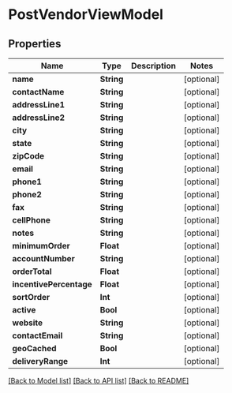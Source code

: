 # PostVendorViewModel

## Properties
Name | Type | Description | Notes
------------ | ------------- | ------------- | -------------
**name** | **String** |  | [optional] 
**contactName** | **String** |  | [optional] 
**addressLine1** | **String** |  | [optional] 
**addressLine2** | **String** |  | [optional] 
**city** | **String** |  | [optional] 
**state** | **String** |  | [optional] 
**zipCode** | **String** |  | [optional] 
**email** | **String** |  | [optional] 
**phone1** | **String** |  | [optional] 
**phone2** | **String** |  | [optional] 
**fax** | **String** |  | [optional] 
**cellPhone** | **String** |  | [optional] 
**notes** | **String** |  | [optional] 
**minimumOrder** | **Float** |  | [optional] 
**accountNumber** | **String** |  | [optional] 
**orderTotal** | **Float** |  | [optional] 
**incentivePercentage** | **Float** |  | [optional] 
**sortOrder** | **Int** |  | [optional] 
**active** | **Bool** |  | [optional] 
**website** | **String** |  | [optional] 
**contactEmail** | **String** |  | [optional] 
**geoCached** | **Bool** |  | [optional] 
**deliveryRange** | **Int** |  | [optional] 

[[Back to Model list]](../README.md#documentation-for-models) [[Back to API list]](../README.md#documentation-for-api-endpoints) [[Back to README]](../README.md)



